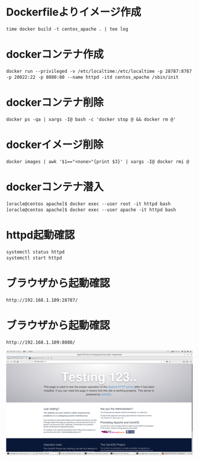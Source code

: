 # Dockerfileよりイメージ作成
```
time docker build -t centos_apache . | tee log
```

# dockerコンテナ作成
```
docker run --privileged -v /etc/localtime:/etc/localtime -p 28787:8787 -p 20022:22 -p 8080:80 --name httpd -itd centos_apache /sbin/init
```

# dockerコンテナ削除
```
docker ps -qa | xargs -I@ bash -c 'docker stop @ && docker rm @'
```

# dockerイメージ削除
```
docker images | awk '$1=="<none>"{print $3}' | xargs -I@ docker rmi @
```

# dockerコンテナ潜入
```
[oracle@centos apache]$ docker exec --user root -it httpd bash
[oracle@centos apache]$ docker exec --user apache -it httpd bash
```

# httpd起動確認
```
systemctl status httpd
systemctl start httpd
```

# ブラウザから起動確認
```
http://192.168.1.109:28787/
```

# ブラウザから起動確認
```
http://192.168.1.109:8080/
```

![](./1.png)
